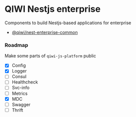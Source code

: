 # QIWI Nestjs enterprise
Components to build Nestjs-based applications for enterprise

* [@qiwi/nest-enterprise-common](./packages/common/README.md)

### Roadmap
Make some parts of `qiwi-js-platform` public
* [x] Config
* [x] Logger 
* [ ] Consul
* [ ] Healthcheck
* [ ] Svc-info
* [ ] Metrics
* [x] MDC
* [ ] Swagger
* [ ] Thrift
